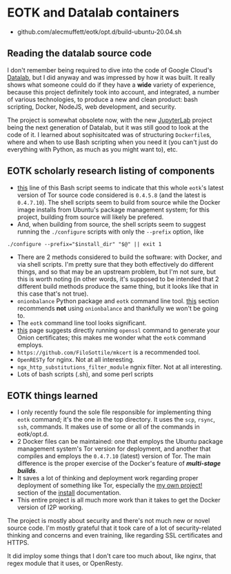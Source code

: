# EOTK and Datalab containers

- github.com/alecmuffett/eotk/opt.d/build-ubuntu-20.04.sh

## Reading the datalab source code

I don't remember being required to dive into the code of Google Cloud's [Datalab](https://github.com/googledatalab/datalab), but I did anyway and was impressed by how it was built.  It really shows what someone could do if they have a **wide** variety of experience, because this project definitely took into account, and integrated, a number of various technologies, to produce a new and clean product: bash scripting, Docker, NodeJS, web development, and security.

The project is somewhat obsolete now, with the new [JupyterLab](https://jupyter.org/) project being the next generation of Datalab, but it was still good to look at the code of it.  I learned about sophisitcated was of structuring `Dockerfile`s, where and when to use Bash scripting when you need it (you can't just do everything with Python, as much as you might want to), etc.

## EOTK scholarly research listing of components

- [this](https://github.com/alecmuffett/eotk/blob/21b506623a18a1b7baa1dcc97adb4299db9370c8/opt.d/lib.sh#L63) line of this Bash script seems to indicate that this whole `eotk`'s latest version of Tor source code considered is `0.4.5.8` (and the latest is `0.4.7.10`).  The shell scripts seem to build from source while the Docker image installs from Ubuntu's package management system; for this project, building from source will likely be prefered.
- And, when building from source, the shell scripts seem to suggest running the `./configure` scripts with only the ``--prefix`` option, like

```
./configure --prefix="$install_dir" "$@" || exit 1
```

- There are 2 methods considered to build the software: with Docker, and via shell scripts.  I'm pretty sure that they both effectively do different things, and so that may be an upstream problem, but I'm not sure, but this is worth noting (in other words, it's supposed to be intended that 2 different build methods produce the same thing, but it looks like that in this case that's not true).
- `onionbalance` Python package and `eotk` command line tool.  [this](https://github.com/alecmuffett/eotk/blob/230c9f83e905024f3abbd2266d85595172df1a58/docs.d/HOW-TO-INSTALL.md#onionbalance-and-load-balancing) section recommends **not** using `onionbalance` and thankfully we won't be going to.
- The `eotk` command line tool looks significant.
- [this](https://github.com/dustyfresh/OnionIRC) page suggests directly running `openssl` command to generate your Onion certificates; this makes me wonder what the `eotk` command employs.
- `https://github.com/FiloSottile/mkcert` is a recommended tool.
- `OpenRESTy` for nginx.  Not at all interesting.
- `ngx_http_substitutions_filter_module` ngnix filter.  Not at all interesting.
- Lots of bash scripts (.sh), and some perl scripts

## EOTK things learned

- I only recently found the sole file responsible for implementing thing `eotk` command; it's the one in the top directory.  It uses the `scp`, `rsync`, `ssh`, commands.  It makes use of some or all of the commands in eotk/opt.d.
- 2 Docker files can be maintained: one that employs the Ubuntu package management system's Tor version for deployment, and another that compiles and employs the `0.4.7.10` (latest) version of Tor.  The main difference is the proper exercise of the Docker's feature of ***multi-stage builds***.
- It saves a lot of thinking and deployment work regarding proper deployment of something like Tor, especially the [my own project!](https://github.com/alecmuffett/eotk/blob/230c9f83e905024f3abbd2266d85595172df1a58/docs.d/HOW-TO-INSTALL.md#i-want-to-create-my-own-project) section of the [install](https://github.com/alecmuffett/eotk/blob/230c9f83e905024f3abbd2266d85595172df1a58/docs.d/HOW-TO-INSTALL.md#L472) documentation.
- This entire project is all much more work than it takes to get the Docker version of I2P working.

The project is mostly about security and there's not much new or novel source code.  I'm mostly grateful that it took care of a lot of security-related thinking and concerns and even training, like regarding SSL certificates and HTTPS.

It did imploy some things that I don't care too much about, like nginx, that regex module that it uses, or OpenResty.
